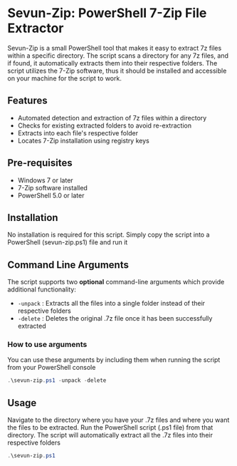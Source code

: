 # Sevun-Zip: PowerShell 7-Zip File Extractor

Sevun-Zip is a small PowerShell tool that makes it easy to extract 7z files within a specific directory. The script scans a directory for any 7z files, and if found, it automatically extracts them into their respective folders. The script utilizes the 7-Zip software, thus it should be installed and accessible on your machine for the script to work.

## Features

- Automated detection and extraction of 7z files within a directory
- Checks for existing extracted folders to avoid re-extraction
- Extracts into each file's respective folder
- Locates 7-Zip installation using registry keys

## Pre-requisites

* Windows 7 or later
* 7-Zip software installed
* PowerShell 5.0 or later

## Installation

No installation is required for this script. Simply copy the script into a PowerShell (sevun-zip.ps1) file and run it

## Command Line Arguments

The script supports two **optional** command-line arguments which provide additional functionality:

- `-unpack` : Extracts all the files into a single folder instead of their respective folders
- `-delete` : Deletes the original .7z file once it has been successfully extracted

### How to use arguments

You can use these arguments by including them when running the script from your PowerShell console
```powershell
.\sevun-zip.ps1 -unpack -delete
```

## Usage

Navigate to the directory where you have your .7z files and where you want the files to be extracted. Run the PowerShell script (.ps1 file) from that directory. The script will automatically extract all the .7z files into their respective folders

```powershell
.\sevun-zip.ps1
```
